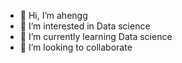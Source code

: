 - 👋 Hi, I’m ahengg
- 👀 I’m interested in Data science
- 🌱 I’m currently learning Data science
- 💞️ I’m looking to collaborate  

<!---
ahengg/ahengg is a ✨ special ✨ repository because its `README.md` (this file) appears on your GitHub profile.
You can click the Preview link to take a look at your changes.
--->
